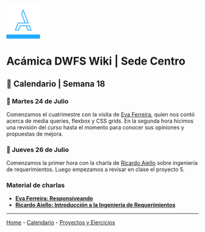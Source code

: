 <img src="/assets/acamica.jpg">

# Acámica DWFS Wiki | Sede Centro

## 📅 Calendario | Semana 18

### 🔴 Martes 24 de Julio

Comenzamos el cuatrimestre con la visita de [Eva Ferreira](https://twitter.com/evaferreira92), quien nos contó acerca de media queries, flexbox y CSS grids. En la segunda hora hicimos una revisión del curso hasta el momento para conocer sus opiniones y propuestas de mejora.

### 🔴 Jueves 26 de Julio

Comenzamos la primer hora con la charla de [Ricardo Aiello](https://www.linkedin.com/in/ricardoaiello/?locale=es_ES) sobre ingeniería de requerimientos. Luego empezamos a revisar en clase el proyecto 5.

### Material de charlas

* [**Eva Ferreira: Responsiveando**](https://acamica-julio.netlify.com/)
* [**Ricardo Aiello: Introducción a la Ingeniería de Requerimientos**](https://mail.google.com/mail/u/0/#search/ingenieria+de+requeri/FMfcgxvxBPLLDSQBBQWXknzXbVgZfdWM?projector=1&messagePartId=0.1)

----

[Home](/readme.md) - [Calendario](/semanas/calendario.md) - [Proyectos y Ejercicios](/proyectos-y-ejercicios.md)